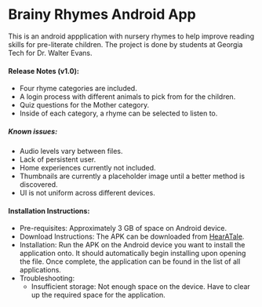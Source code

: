 # Brainy Rhymes Android App

This is an android appplication with nursery rhymes to help improve reading skills for pre-literate children. The project is done by students at Georgia Tech for Dr. Walter Evans.

#### Release Notes (v1.0):
  - Four rhyme categories are included.
  - A login process with different animals to pick from for the children.
  - Quiz questions for the Mother category.
  - Inside of each category, a rhyme can be selected to listen to.
  
##### Known issues:
  - Audio levels vary between files.
  - Lack of persistent user.
  - Home experiences currently not included.
  - Thumbnails are currently a placeholder image until a better method is discovered.
  - UI is not uniform across different devices.

#### Installation Instructions:
  - Pre-requisites: Approximately 3 GB of space on Android device.
  - Download Instructions: The APK can be downloaded from [HearATale](hearatale.com).
  - Installation: Run the APK on the Android device you want to install the application onto. It should automatically begin installing upon opening the file. Once complete, the application can be found in the list of all applications.
  - Troubleshooting:
    - Insufficient storage: Not enough space on the device. Have to clear up the required space for the application.

